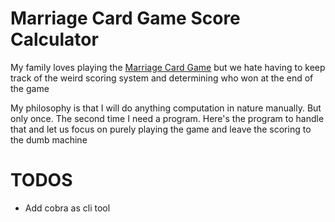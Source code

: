 # Marriage Card Game Score Calculator
My family loves playing the [Marriage Card Game](https://en.wikipedia.org/wiki/Marriage_(card_game)) but we hate having to keep track of the weird scoring system and determining who won at the end of the game

My philosophy is that I will do anything computation in nature manually. But only once. The second time I need a program. Here's the program to handle that and let us focus on purely playing the game and leave the scoring to the dumb machine


# TODOS
- Add cobra as cli tool

